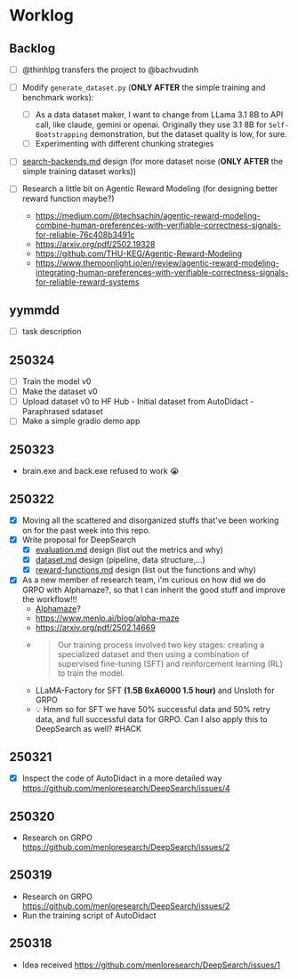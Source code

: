 # Worklog

## Backlog

- [ ] @thinhlpg transfers the project to @bachvudinh
- [ ] Modify `generate_dataset.py` (**ONLY AFTER** the simple training and benchmark works):
    - [ ] As a data dataset maker, I want to change from LLama 3.1 8B to API call, like claude, gemini or openai. Originally they use 3.1 8B for `Self-Bootstrapping` demonstration, but the dataset quality is low, for sure.
    - [ ] Experimenting with different chunking strategies
- [ ] [search-backends.md](search-backends.md) design (for more dataset noise (**ONLY AFTER** the simple training dataset works))

- [ ] Research a little bit on Agentic Reward Modeling (for designing better reward function maybe?)
    - <https://medium.com/@techsachin/agentic-reward-modeling-combine-human-preferences-with-verifiable-correctness-signals-for-reliable-76c408b3491c>
    - <https://arxiv.org/pdf/2502.19328>
    - <https://github.com/THU-KEG/Agentic-Reward-Modeling>
    - <https://www.themoonlight.io/en/review/agentic-reward-modeling-integrating-human-preferences-with-verifiable-correctness-signals-for-reliable-reward-systems>

## yymmdd

- [ ] task description

## 250324

- [ ] Train the model v0
- [ ] Make the dataset v0
- [ ] Upload dataset v0 to HF Hub
      - Initial dataset from AutoDidact
      - Paraphrased sdataset
- [ ] Make a simple gradio demo app

## 250323

- brain.exe and back.exe refused to work 😭

## 250322

- [x] Moving all the scattered and disorganized stuffs that've been working on for the past week into this repo.
- [x] Write  proposal for DeepSearch
    - [x] [evaluation.md](evaluation.md) design (list out the metrics and why)
    - [x] [dataset.md](dataset.md) design (pipeline, data structure,...)
    - [x] [reward-functions.md](reward-functions.md) design (list out the functions and why)
- [x] As a new member of research team, i'm curious on how did we do GRPO with Alphamaze?, so that I can inherit the good stuff and improve the workflow!!!
    - [Alphamaze](https://github.com/menloresearch/visual-thinker)?
    - <https://www.menlo.ai/blog/alpha-maze>
    - <https://arxiv.org/pdf/2502.14669>
    - > Our training process involved two key stages: creating a specialized dataset and then using a combination of supervised fine-tuning (SFT) and reinforcement learning (RL) to train the model.
    - LLaMA-Factory for SFT **(1.5B 6xA6000 1.5 hour)** and Unsloth for GRPO
    - 💡 Hmm so for SFT we have 50% successful data and 50% retry data, and full successful data for GRPO. Can I also apply this to DeepSearch as well? #HACK

## 250321

- [x] Inspect the code of AutoDidact in a more detailed way <https://github.com/menloresearch/DeepSearch/issues/4>

## 250320

- Research on GRPO <https://github.com/menloresearch/DeepSearch/issues/2>

## 250319

- Research on GRPO <https://github.com/menloresearch/DeepSearch/issues/2>
- Run the training script of AutoDidact

## 250318

- Idea received <https://github.com/menloresearch/DeepSearch/issues/1>
